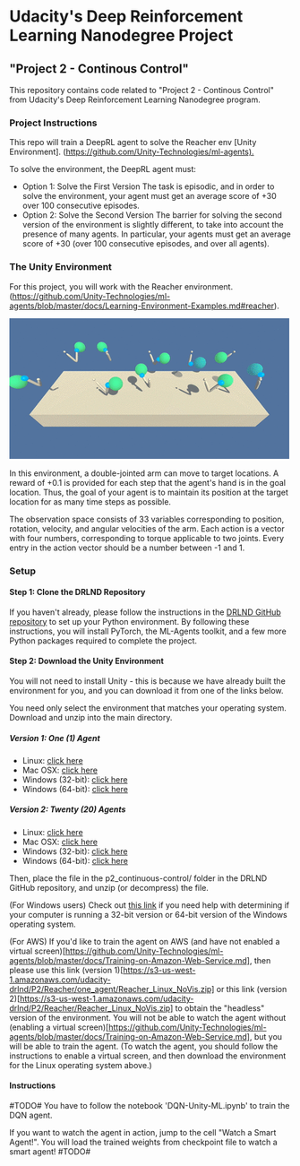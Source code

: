 
# Udacity's Deep Reinforcement Learning Nanodegree Project

## "Project 2 - Continous Control"

This repository contains code related to "Project 2 - Continous Control" from Udacity's Deep Reinforcement Learning Nanodegree program.

### Project Instructions

This repo will train a DeepRL agent to solve the Reacher env
[Unity Environment]. (<https://github.com/Unity-Technologies/ml-agents).>

To solve the environment, the DeepRL agent must:

+ Option 1: Solve the First Version
The task is episodic, and in order to solve the environment, your agent must get an average score of +30 over 100 consecutive episodes.
+ Option 2: Solve the Second Version
The barrier for solving the second version of the environment is slightly different, to take into account the presence of many agents. In particular, your agents must get an average score of +30 (over 100 consecutive episodes, and over all agents).

### The Unity Environment

For this project, you will work with the Reacher environment.
(https://github.com/Unity-Technologies/ml-agents/blob/master/docs/Learning-Environment-Examples.md#reacher).

![Reacher Env - gif](./img/reacher.gif "Reacher Env")


In this environment, a double-jointed arm can move to target locations. A reward of +0.1 is provided for each step that the agent's hand is in the goal location. Thus, the goal of your agent is to maintain its position at the target location for as many time steps as possible.

The observation space consists of 33 variables corresponding to position, rotation, velocity, and angular velocities of the arm. Each action is a vector with four numbers, corresponding to torque applicable to two joints. Every entry in the action vector should be a number between -1 and 1.

### Setup

#### Step 1: Clone the DRLND Repository

If you haven't already, please follow the instructions in the [DRLND GitHub repository](https://github.com/udacity/deep-reinforcement-learning#dependencies) to set up your Python environment. By following these instructions, you will install PyTorch, the ML-Agents toolkit, and a few more Python packages required to complete the project.

#### Step 2: Download the Unity Environment

You will not need to install Unity - this is because we have already built the environment for you, and you can download it from one of the links below. 

You need only select the environment that matches your operating system. Download and unzip into the main directory.

##### Version 1: One (1) Agent

+ Linux: [click here](https://s3-us-west-1.amazonaws.com/udacity-drlnd/P2/Reacher/one_agent/Reacher_Linux.zip)
+ Mac OSX: [click here](https://s3-us-west-1.amazonaws.com/udacity-drlnd/P2/Reacher/one_agent/Reacher.app.zip)
+ Windows (32-bit): [click here](https://s3-us-west-1.amazonaws.com/udacity-drlnd/P2/Reacher/one_agent/Reacher_Windows_x86.zip)
+ Windows (64-bit): [click here](https://s3-us-west-1.amazonaws.com/udacity-drlnd/P2/Reacher/one_agent/Reacher_Windows_x86_64.zip)

##### Version 2: Twenty (20) Agents
+ Linux: [click here](https://s3-us-west-1.amazonaws.com/udacity-drlnd/P2/Reacher/Reacher_Linux.zip)
+ Mac OSX: [click here](https://s3-us-west-1.amazonaws.com/udacity-drlnd/P2/Reacher/Reacher.app.zip)
+ Windows (32-bit): [click here](https://s3-us-west-1.amazonaws.com/udacity-drlnd/P2/Reacher/Reacher_Windows_x86.zip)
+ Windows (64-bit): [click here](https://s3-us-west-1.amazonaws.com/udacity-drlnd/P2/Reacher/Reacher_Windows_x86_64.zip)
  
Then, place the file in the p2_continuous-control/ folder in the DRLND GitHub repository, and unzip (or decompress) the file.

(For Windows users) Check out [this link](https://support.microsoft.com/en-us/help/827218/how-to-determine-whether-a-computer-is-running-a-32-bit-version-or-64) if you need help with determining if your computer is running a 32-bit version or 64-bit version of the Windows operating system.

(For AWS) If you'd like to train the agent on AWS (and have not enabled a virtual screen)[https://github.com/Unity-Technologies/ml-agents/blob/master/docs/Training-on-Amazon-Web-Service.md], then please use this link (version 1)[https://s3-us-west-1.amazonaws.com/udacity-drlnd/P2/Reacher/one_agent/Reacher_Linux_NoVis.zip] or this link (version 2)[https://s3-us-west-1.amazonaws.com/udacity-drlnd/P2/Reacher/Reacher_Linux_NoVis.zip] to obtain the "headless" version of the environment. You will not be able to watch the agent without (enabling a virtual screen)[https://github.com/Unity-Technologies/ml-agents/blob/master/docs/Training-on-Amazon-Web-Service.md], but you will be able to train the agent. (To watch the agent, you should follow the instructions to enable a virtual screen, and then download the environment for the Linux operating system above.)
#### Instructions

#TODO#
You have to follow the notebook 'DQN-Unity-ML.ipynb' to train the DQN agent.

If you want to watch the agent in action, jump to the cell "Watch a Smart Agent!". You will load the trained weights from checkpoint file to watch a smart agent!
#TODO#

